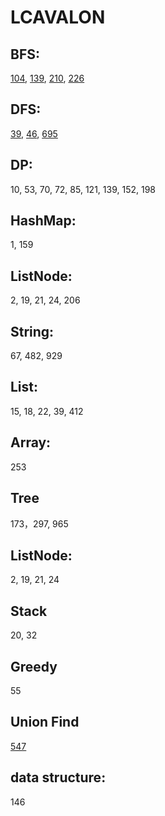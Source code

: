 # LCAVALON
## BFS:
[104](https://github.com/LiEAEX/LCAVALON/blob/master/src/104.%20Maximum%20Depth%20of%20Binary%20Tree_BFS.java), [139](https://github.com/LiEAEX/LCAVALON/blob/master/src/139.%20Word%20Break_BFS%20Approach.java), [210](https://github.com/LiEAEX/LCAVALON/blob/master/src/210.%20Course%20Schedule%20II.java), [226](https://github.com/LiEAEX/LCAVALON/blob/master/src/226.%20Invert%20Binary%20Tree_BFS.java)
## DFS: 
[39](https://github.com/LiEAEX/LCAVALON/blob/master/src/39.%20Combination%20Sum.java), [46](https://github.com/LiEAEX/LCAVALON/blob/master/src/46.%20Permutations.java), [695](https://github.com/LiEAEX/LCAVALON/blob/master/src/695.%20Max%20Area%20of%20Island.java)
## DP:
10, 53, 70, 72, 85, 121, 139, 152, 198
## HashMap: 
1, 159
## ListNode: 
2, 19, 21, 24, 206
## String: 
67, 482, 929
## List:
15, 18, 22, 39, 412
## Array:
253
## Tree
173，297, 965
## ListNode:
2, 19, 21, 24
## Stack
20, 32
## Greedy
55
## Union Find
[547](https://github.com/LiEAEX/LCAVALON/blob/master/src/547.%20Friend%20Circles_Union_Find.java)
## data structure:
146
